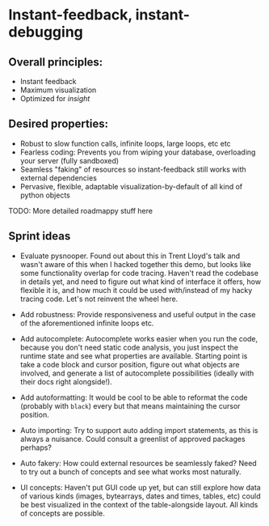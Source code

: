 # Instant-feedback, instant-debugging

## Overall principles:

- Instant feedback
- Maximum visualization
- Optimized for *insight*

## Desired properties:

- Robust to slow function calls, infinite loops, large loops, etc etc
- Fearless coding: Prevents you from wiping your database, overloading your server (fully sandboxed)
- Seamless "faking" of resources so instant-feedback still works with external dependencies
- Pervasive, flexible, adaptable visualization-by-default of all kind of python objects

TODO: More detailed roadmappy stuff here

## Sprint ideas

- Evaluate pysnooper. Found out about this in Trent Lloyd's talk and wasn't aware of this when I hacked together this demo, but looks like some functionality overlap for code tracing. Haven't read the codebase in details yet, and need to figure out what kind of interface it offers, how flexible it is, and how much it could be used with/instead of my hacky tracing code. Let's not reinvent the wheel here.

- Add robustness: Provide responsiveness and useful output in the case of the aforementioned infinite loops etc.

- Add autocomplete: Autocomplete works easier when you run the code, because you don't need static code analysis, you just inspect the runtime state and see what properties are available. Starting point is take a code block and cursor position, figure out what objects are involved, and generate a list of autocomplete possibilities (ideally with their docs right alongside!).

- Add autoformatting: It would be cool to be able to reformat the code (probably with `black`) every but that means maintaining the cursor position.

- Auto importing: Try to support auto adding import statements, as this is always a nuisance. Could consult a greenlist of approved packages perhaps?

- Auto fakery: How could external resources be seamlessly faked? Need to try out a bunch of concepts and see what works most naturally.

- UI concepts: Haven't put GUI code up yet, but can still explore how data of various kinds (images, bytearrays, dates and times, tables, etc) could be best visualized in the context of the table-alongside layout. All kinds of concepts are possible.


